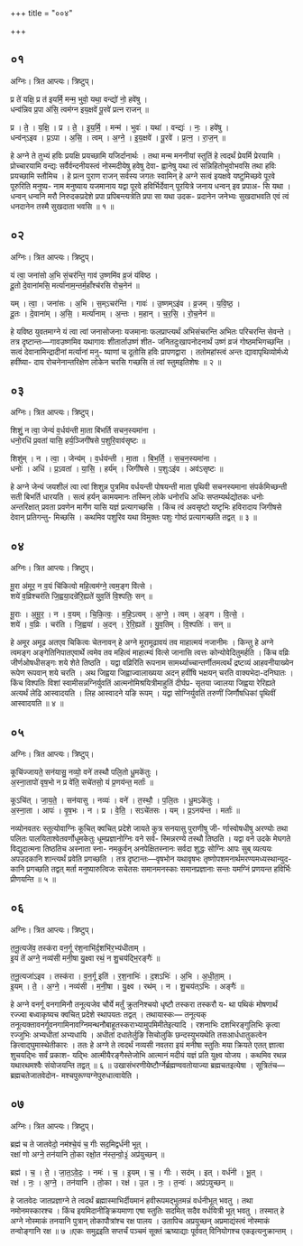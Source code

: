 +++
title = "००४"

+++


## ०१
अग्निः। त्रित आप्त्यः। त्रिष्टुप्।

प्र ते॑ यक्षि॒ प्र त॑ इयर्मि॒ मन्म॒ भुवो॒ यथा॒ वन्द्यो॑ नो॒ हवे॑षु ।  
धन्व॑न्निव प्र॒पा अ॑सि॒ त्वम॑ग्न इय॒क्षवे॑ पू॒रवे॑ प्रत्न राजन् ॥

प्र । ते॒ । य॒क्षि॒ । प्र । ते॒ । इ॒य॒र्मि॒ । मन्म॑ । भुवः॑ । यथा॑ । वन्द्यः॑ । नः॒ । हवे॑षु ।  
धन्व॑न्ऽइव । प्र॒ऽपा । अ॒सि॒ । त्वम् । अ॒ग्ने॒ । इ॒य॒क्षवे॑ । पू॒रवे॑ । प्र॒त्न॒ । रा॒ज॒न् ॥

हे अग्ने ते तुभ्यं हविः प्रयक्षि प्रयच्छामि यजिर्दानार्थः । तथा मन्म मननीयां स्तुतिं हे त्वदर्थं प्रेयर्मि प्रेरयामि । प्रोच्चारयामि वन्द्यः सर्वैर्वन्दनीयस्त्वं नोस्मदीयेषु हवेषु देवा- ह्वानेषु यथा त्वं सन्निहितोभुवोभवसि तथा हविः प्रयच्छामि स्तौमिच । हे प्रत्न पुराण राजन् सर्वस्य जगतः स्वामिन् हे अग्ने सत्वं इयक्षवे यष्टुमिच्छवे पूरवे पूरुरिति मनुष्य- नाम मनुष्याय यजमानाय यद्वा पूरवे हविर्भिर्देवान् पूरयित्रे जनाय धन्वन् इव प्रपाअ- सि यथा । धन्वन् धन्वनि मरौ निरुदकप्रदेशे प्रपा प्रपिबन्त्यत्रेति प्रपा सा यथा उदक- प्रदानेन जनेभ्यः सुखदाभवति एवं त्वं धनदानेन तस्मै सुखदाता भवसि ॥ १ ॥

## ०२
अग्निः। त्रित आप्त्यः। त्रिष्टुप्।

यं त्वा॒ जना॑सो अ॒भि सं॒चर॑न्ति॒ गाव॑ उ॒ष्णमि॑व व्र॒जं य॑विष्ठ ।  
दू॒तो दे॒वाना॑मसि॒ मर्त्या॑नाम॒न्तर्म॒हाँश्च॑रसि रोच॒नेन॑ ॥

यम् । त्वा॒ । जना॑सः । अ॒भि । स॒म्ऽचर॑न्ति । गावः॑ । उ॒ष्णम्ऽइ॑व । व्र॒जम् । य॒वि॒ष्ठ॒ ।  
दू॒तः । दे॒वाना॑म् । अ॒सि॒ । मर्त्या॑नाम् । अ॒न्तः । म॒हान् । च॒र॒सि॒ । रो॒च॒नेन॑ ॥

हे यविष्ठ युवतमाग्ने यं त्वा त्वां जनासोजनाः यजमानाः फलप्राप्त्यर्थं अभिसंचरन्ति अभितः परिचरन्ति सेवन्ते । तत्र दृष्टान्तः—गावउष्णमिव यथागावः शीतार्ताउष्णं शीत- जनितदुःखापनोदनार्थं उष्णं व्रजं गोष्ठमभिगच्छन्ति । सत्वं देवानामिन्द्रादीनां मर्त्यानां मनु- ष्याणां च दूतोसि हविः प्रापणद्वारा । ततोमहांस्त्वं अन्तः द्यावापृथिव्योर्मध्ये हवींष्या- दाय रोचनेनान्तरिक्षेण लोकेन चरसि गच्छसि तं त्वां स्तुमइतिशेषः ॥ २ ॥

## ०३
अग्निः। त्रित आप्त्यः। त्रिष्टुप्।

शिशुं॒ न त्वा॒ जेन्यं॑ व॒र्धय॑न्ती मा॒ता बि॑भर्ति सचन॒स्यमा॑ना ।  
धनो॒रधि॑ प्र॒वता॑ यासि॒ हर्य॒ञ्जिगी॑षसे प॒शुरि॒वाव॑सृष्टः ॥

शिशु॑म् । न । त्वा॒ । जेन्य॑म् । व॒र्धय॑न्ती । मा॒ता । बि॒भ॒र्ति॒ । स॒च॒न॒स्यमा॑ना ।  
धनोः॑ । अधि॑ । प्र॒ऽवता॑ । या॒सि॒ । हर्य॑म् । जिगी॑षसे । प॒शुःऽइ॑व । अव॑ऽसृष्टः ॥

हे अग्ने जेन्यं जयशीलं त्वा त्वां शिशुन्न पुत्रमिव वर्धयन्ती पोषयन्ती माता पृथिवी सचनस्यमाना संपर्कमिच्छन्ती सती बिभर्ति धारयति । सत्वं हर्यन् कामयमानः तस्मिन् लोके धनोरधि अधिः सप्तम्यर्थद्योतकः धनोः अन्तरिक्षात् प्रवता प्रवणेन मार्गेण यासि यज्ञं प्रत्यागच्छसि । किंच त्वं अवसृष्टो यष्टृभिः हविरादाय जिगीषसे देवान् प्रतिगन्तु- मिच्छसि । कथमिव पशुरिव यथा विमुक्तः पशुः गोष्ठं प्रत्यागच्छति तद्वत् ॥ ३ ॥

## ०४
अग्निः। त्रित आप्त्यः। त्रिष्टुप्।

मू॒रा अ॑मूर॒ न व॒यं चि॑कित्वो महि॒त्वम॑ग्ने॒ त्वम॒ङ्ग वि॑त्से ।  
शये॑ व॒व्रिश्चर॑ति जि॒ह्वया॒दन्रे॑रि॒ह्यते॑ युव॒तिं वि॒श्पतिः॒ सन् ॥

मू॒राः । अ॒मू॒र॒ । न । व॒यम् । चि॒कि॒त्वः॒ । म॒हि॒ऽत्वम् । अ॒ग्ने॒ । त्वम् । अ॒ङ्ग । वि॒त्से॒ ।  
शये॑ । व॒व्रिः । चर॑ति । जि॒ह्वया॑ । अ॒दन् । रे॒रि॒ह्यते॑ । यु॒व॒तिम् । वि॒श्पतिः॑ । सन् ॥

हे अमूर अमूढ अतएव चिकित्वः चेतनावन् हे अग्ने मूरामूढावयं तव माहात्मयं नजानीमः । किन्तु हे अग्ने त्वमङ्ग अङ्गेतिनिपातएवार्थे त्वमेव तव महित्वं माहात्म्यं वित्से जानासि त्वत्तः कोन्योवेदितुमर्हति । किंच वव्रिः जीर्णओषधीसङ्गः शये शेते तिष्ठति । यद्वा वव्रिरिति रूपनाम सामर्थ्याच्चान्तर्णीतमत्वर्थं द्रष्टव्यं आहवनीयाख्येन रूपेण रूपवान् शये चरति । अथ जिह्वया जिह्वाज्वालाख्यया अदन् हवींषि भक्षयन् चरति वाक्यभेदा-दनिघातः । किंच विश्पतिः विशां स्वामीसन्नग्निर्युवतिं आत्मनोमिश्रयित्रीमाहुतिं दीर्घप्र- सृतया ज्वालया जिह्वया रेरिह्यते अत्यर्थं लेढि आस्वादयति । लिह आस्वादने यङि रूपम् । यद्वा सोग्निर्युवतिं तरुणीं जिर्णौषधिकां पृथिवीं आस्वादयति ॥ ४ ॥

## ०५
अग्निः। त्रित आप्त्यः। त्रिष्टुप्।

कूचि॑ज्जायते॒ सन॑यासु॒ नव्यो॒ वने॑ तस्थौ पलि॒तो धू॒मके॑तुः ।  
अ॒स्ना॒तापो॑ वृष॒भो न प्र वे॑ति॒ सचे॑तसो॒ यं प्र॒णय॑न्त॒ मर्ताः॑ ॥

कूऽचि॑त् । जा॒य॒ते॒ । सन॑यासु । नव्यः॑ । वने॑ । त॒स्थौ॒ । प॒लि॒तः । धू॒मऽके॑तुः ।  
अ॒स्ना॒ता । आपः॑ । वृ॒ष॒भः । न । प्र । वे॒ति॒ । सऽचे॑तसः । यम् । प्र॒ऽनय॑न्त । मर्ताः॑ ॥

नव्योनवतरः स्तुत्योवाग्निः कूचित् क्वचित् प्रदेशे जायते कुत्र सनयासु पुराणीषु जी- र्णास्वोषधीषु अरण्योः तथा पलितः पालयिताश्वेतवर्णोधूमकेतुः धूमप्रज्ञानोग्निः वने सर्व- स्मिन्नरण्ये तस्थौ तिष्ठति । यद्वा वने उदके मेघगते विद्युदात्मना तिष्ठतिच अस्नाता स्ना- नमकुर्वन् अनपेक्षितस्नानः सर्वदा शुद्धः सोग्निः आपः सुब् व्यत्ययः अपउदकानि शान्त्यर्थं प्रवेति प्रगच्छति । तत्र दृष्टान्तः—वृषभोन यथावृषभः तृष्णोपशमनार्थमरण्यमध्यस्थान्युद- कानि प्रगच्छति तद्वत् मर्ता मनुष्यारुत्विजः सचेतसः समानमनस्काः समानप्रज्ञानाः सन्तः यमग्निं प्रणयन्त हविर्भिः प्रीणयन्ति ॥ ५ ॥

## ०६
अग्निः। त्रित आप्त्यः। त्रिष्टुप्।

त॒नू॒त्यजे॑व॒ तस्क॑रा वन॒र्गू र॑श॒नाभि॑र्द॒शभि॑र॒भ्य॑धीताम् ।  
इ॒यं ते॑ अग्ने॒ नव्य॑सी मनी॒षा यु॒क्ष्वा रथं॒ न शु॒चय॑द्भि॒रङ्गैः॑ ॥

त॒नू॒त्यजा॑ऽइव । तस्क॑रा । व॒न॒र्गू इति॑ । र॒श॒नाभिः॑ । द॒शऽभिः॑ । अ॒भि । अ॒धी॒ता॒म् ।  
इ॒यम् । ते॒ । अ॒ग्ने॒ । नव्य॑सी । म॒नी॒षा । यु॒क्ष्व । रथ॑म् । न । शु॒चय॑त्ऽभिः । अङ्गैः॑ ॥

हे अग्ने वनर्गू वनगामिनौ तनूत्यजेव चौर्ये मर्तुं क्रुतनिश्चयो धृष्टौ तस्करा तस्करौ य- था पथिकं मोषणार्थं रज्ज्वा बध्वाकृष्यच क्वचित् प्रदेशे स्थापयतः तद्वत् । तथायास्कः— तनूत्यक् तनूत्यक्तावनर्गूवनगामिनावग्निमन्थनौबाहूतस्कराभ्यामुपमिमीतेइत्यादि । रशनाभिः दशभिरङ्गुलिभिः कृत्वा रज्जुभिः अभ्यधीतां अभ्यधायि । अधीतां दधातेर्लुङि सिचोलुकि छन्दस्युभयथेति तसआर्धधातुकत्वेन ङित्वाद्घुमास्थेतीकारः । ततः हे अग्ने ते त्वदर्थं नव्यसी नवतरा इयं मनीषा स्तुतिः मया क्रियते एतत् ज्ञात्वा शुचयद्भिः सर्वं प्रकाश- यद्भिः आत्मीयैरङ्गैस्तेजोभि आत्मानं मदीयं यज्ञं प्रति युक्ष्व योजय । कथमिव रथन्न यथारथमश्वैः संयोजयन्ति तद्वत् ॥ ६ ॥ उखासंभरणीयेष्टौर्ग्नेर्ब्रह्मण्ववतोयाज्या ब्रह्मचतइत्येषा । सूत्रितंच—ब्रह्मचतेजातवेदोन- मश्चपुरूण्यग्नेपुरुधात्वायेति ।

## ०७
अग्निः। त्रित आप्त्यः। त्रिष्टुप्।

ब्रह्म॑ च ते जातवेदो॒ नम॑श्चे॒यं च॒ गीः सद॒मिद्वर्ध॑नी भूत् ।  
रक्षा॑ णो अग्ने॒ तन॑यानि तो॒का रक्षो॒त न॑स्त॒न्वो॒३॒॑ अप्र॑युच्छन् ॥

ब्रह्म॑ । च॒ । ते॒ । जा॒त॒ऽवे॒दः॒ । नमः॑ । च॒ । इ॒यम् । च॒ । गीः । सद॑म् । इत् । वर्ध॑नी । भू॒त् ।  
रक्ष॑ । नः॒ । अ॒ग्ने॒ । तन॑यानि । तो॒का । रक्ष॑ । उ॒त । नः॒ । त॒न्वः॑ । अप्र॑ऽयुच्छन् ॥

हे जातवेदः जातप्रज्ञाग्ने ते त्वदर्थं ब्रह्मास्माभिर्दीयमानं हवीरूपमद्भुतमन्नं वर्धनीभूत् भवतु । तथा नमोनमस्कारश्च । किंच इयमिदानीङ्क्रियमाणा एषा स्तुतिः सदमित् सदैव वर्धयित्री भूत् भवतु । तस्मात् हे अग्ने नोस्माकं तनयानि पुत्रान् तोकापौत्रांश्च रक्ष पालय । उतापिच अप्रयुच्छन् अप्रमाद्यंस्त्वं नोस्माकं तन्वोङ्गानि रक्ष ॥ ७ ॥एकः समुद्रइति सप्तर्चं पञ्चमं सूक्तं ऋष्याद्याः पूर्ववत् विनियोगश्च एकइत्यनुक्रान्तम् ।